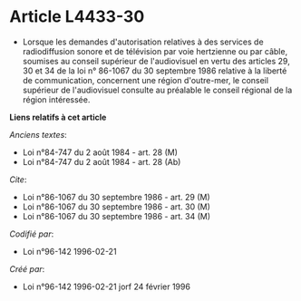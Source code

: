 # Article L4433-30

- Lorsque les demandes d'autorisation relatives à des services de radiodiffusion sonore et de télévision par voie hertzienne
ou par câble, soumises au conseil supérieur de l'audiovisuel en vertu des articles 29, 30 et 34 de la loi n° 86-1067 du 30
septembre 1986 relative à la liberté de communication, concernent une région d'outre-mer, le conseil supérieur de
l'audiovisuel consulte au préalable le conseil régional de la région intéressée.

**Liens relatifs à cet article**

_Anciens textes_:

  - Loi n°84-747 du 2 août 1984 - art. 28 (M)
  - Loi n°84-747 du 2 août 1984 - art. 28 (Ab)

_Cite_:

  - Loi n°86-1067 du 30 septembre 1986 - art. 29 (M)
  - Loi n°86-1067 du 30 septembre 1986 - art. 30 (M)
  - Loi n°86-1067 du 30 septembre 1986 - art. 34 (M)

_Codifié par_:

  - Loi n°96-142 1996-02-21

_Créé par_:

  - Loi n°96-142 1996-02-21 jorf 24 février 1996
